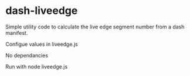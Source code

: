 # dash-liveedge

Simple utility code to calculate the live edge segment number from a dash manifest.

Configue values in liveedge.js

No dependancies

Run with node liveedge.js

